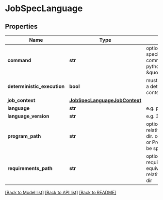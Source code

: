 # JobSpecLanguage

## Properties
Name | Type | Description | Notes
------------ | ------------- | ------------- | -------------
**command** | **str** | optional program specified on commandline, like python -c \&quot;print(1+1)\&quot; | [optional] 
**deterministic_execution** | **bool** | must this job be run in a deterministic context? | [optional] 
**job_context** | [**JobSpecLanguageJobContext**](JobSpecLanguageJobContext.md) |  | [optional] 
**language** | **str** | e.g. python | [optional] 
**language_version** | **str** | e.g. 3.8 | [optional] 
**program_path** | **str** | optional program path relative to the context dir. one of Command or ProgramPath must be specified | [optional] 
**requirements_path** | **str** | optional requirements.txt (or equivalent) path relative to the context dir | [optional] 

[[Back to Model list]](../README.md#documentation-for-models) [[Back to API list]](../README.md#documentation-for-api-endpoints) [[Back to README]](../README.md)


